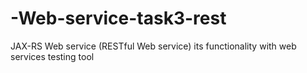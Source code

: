 # -Web-service-task3-rest

JAX-RS Web service (RESTful Web service) its functionality with web services testing
tool
